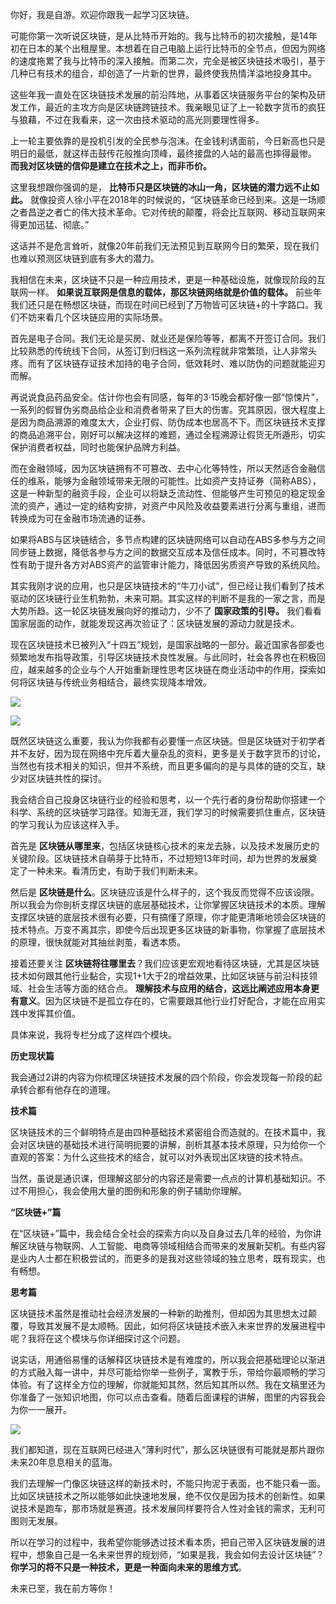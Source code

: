 你好，我是自游。欢迎你跟我一起学习区块链。

可能你第一次听说区块链，是从比特币开始的。我与比特币的初次接触，是14年初在日本的某个出租屋里。本想着在自己电脑上运行比特币的全节点，但因为网络的速度拖累了我与比特币的深入接触。而第二次，完全是被区块链技术吸引，基于几种已有技术的组合，却创造了一片新的世界，最终使我热情洋溢地投身其中。

这些年我一直处在区块链技术发展的前沿阵地，从事着区块链服务平台的架构及研发工作，最近的主攻方向是区块链跨链技术。我亲眼见证了上一轮数字货币的疯狂与狼藉，不过在我看来，这一次由技术驱动的高光则要理性得多。

上一轮主要依靠的是投机引发的全民参与泡沫。在金钱利诱面前，今日新高也只是明日的最低，就这样击鼓传花般推向顶峰，最终接盘的人站的最高也摔得最惨。 **而我对区块链的信仰是建立在技术之上，而非币价。**

这里我想跟你强调的是， **比特币只是区块链的冰山一角，区块链的潜力远不止如此。** 就像投资人徐小平在2018年的时候说的，“区块链革命已经到来。这是一场顺之者昌逆之者亡的伟大技术革命。它对传统的颠覆，将会比互联网、移动互联网来得更加迅猛、彻底。”

这话并不是危言耸听，就像20年前我们无法预见到互联网今日的繁荣，现在我们也难以预测区块链到底有多大的潜力。

我相信在未来，区块链不只是一种应用技术，更是一种基础设施，就像现阶段的互联网一样。 **如果说互联网是信息的载体，那区块链网络就是价值的载体。** 前些年我们还只是在畅想区块链，而现在时间已经到了万物皆可区块链+的十字路口。我们不妨来看几个区块链应用的实际场景。

首先是电子合同。我们无论是买房、就业还是保险等等，都离不开签订合同。我们比较熟悉的传统线下合同，从签订到归档这一系列流程就非常繁琐，让人非常头疼。而有了区块链存证技术加持的电子合同，低效耗时、难以防伪的问题就能迎刃而解。

再说说食品药品安全。估计你也会有同感，每年的3·15晚会都好像一部“惊悚片”，一系列的假冒伪劣商品给企业和消费者带来了巨大的伤害。究其原因，很大程度上是因为商品溯源的难度太大，企业打假、防伪成本也居高不下。而区块链技术支撑的商品追溯平台，刚好可以解决这样的难题，通过全程溯源让假货无所遁形，切实保护消费者权益，同时也能保护品牌方利益。

而在金融领域，因为区块链拥有不可篡改、去中心化等特性，所以天然适合金融信任的维系，能够为金融领域带来无限的可能性。比如资产支持证券（简称ABS），这是一种新型的融资手段，企业可以将缺乏流动性、但能够产生可预见的稳定现金流的资产，通过一定的结构安排，对资产中风险及收益要素进行分离与重组，进而转换成为可在金融市场流通的证券。

如果将ABS与区块链结合，多节点构建的区块链网络可以自动在ABS多参与方之间同步链上数据，降低各参与方之间的数据交互成本及信任成本。同时，不可篡改特性有助于提升各方对ABS资产的监管审计能力，降低因劣质资产导致的系统风险。

其实我刚才说的应用，也只是区块链技术的“牛刀小试”，但已经让我们看到了技术驱动的区块链行业生机勃勃，未来可期。其实这样的判断不是我的一家之言，而是大势所趋。这一轮区块链发展向好的推动力，少不了 **国家政策的引导。** 我们看看国家层面的动作，就能发现这再次验证了：区块链发展的源动力就是技术。

现在区块链技术已被列入“十四五”规划，是国家战略的一部分。最近国家各部委也频繁地发布指导政策，引导区块链技术良性发展。与此同时，社会各界也在积极回应，越来越多的企业与个人开始重新理性思考区块链在商业活动中的作用，探索如何将区块链与传统业务相结合，最终实现降本增效。

![](https://static001.geekbang.org/resource/image/9d/df/9d79a457837a4a89b6891a16d076dfdf.jpg?wh=1177x566)

![](https://static001.geekbang.org/resource/image/83/99/833cb79e2f57aa682948b7c21d8d8499.jpg?wh=808x497)

既然区块链这么重要，我认为你我都有必要懂一点区块链。但是区块链对于初学者并不友好，因为现在网络中充斥着大量杂乱的资料，更多是关于数字货币的讨论，当然也有技术相关的知识，但并不系统，而且更多偏向的是与具体的链的交互，缺少对区块链共性的探讨。

我会结合自己投身区块链行业的经验和思考，以一个先行者的身份帮助你搭建一个科学、系统的区块链学习路径。知海无涯，我们学习的时候需要抓住重点，区块链的学习我认为应该这样入手。

首先是 **区块链从哪里来**，包括区块链核心技术的来龙去脉，以及技术发展历史的关键阶段。区块链技术自萌芽于比特币，不过短短13年时间，却为世界的发展奠定了一种未来。看清历史，有助于我们判断未来。

然后是 **区块链是什么**。区块链应该是什么样子的，这个我反而觉得不应该设限。所以我会为你剖析支撑区块链的底层基础技术，让你掌握区块链技术的本质。理解支撑区块链的底层技术很有必要，只有搞懂了原理，你才能更清晰地领会区块链的技术特点。万变不离其宗，即使今后出现更多区块链的新事物，你掌握了底层技术的原理，很快就能对其抽丝剥茧，看透本质。

接着还要关注 **区块链将往哪里去**？我们应该更宏观地看待区块链，尤其是区块链技术如何跟其他行业黏合，实现1+1大于2的增益效果，比如区块链与前沿科技领域、社会生活等方面的结合点。 **理解技术与应用的结合，这远比阐述应用本身更有意义**。因为区块链不是孤立存在的，它需要跟其他行业打好配合，才能在应用实践中发挥其价值。

具体来说，我将专栏分成了这样四个模块。

**历史现状篇**

我会通过2讲的内容为你梳理区块链技术发展的四个阶段，你会发现每一阶段的起承转合都有他存在的道理。

**技术篇**

区块链技术的三个鲜明特点是由四种基础技术紧密组合而造就的。在技术篇中，我会对区块链的基础技术进行简明扼要的讲解，剖析其基本技术原理，只为给你一个直观的答案：为什么这些技术的结合，就可以对外表现出区块链的技术特点。

当然，虽说是通识课，但理解这部分的内容还是需要一点点的计算机基础知识。不过不用担心，我会使用大量的图例和形象的例子辅助你理解。

**“区块链+”篇**

在“区块链+”篇中，我会结合全社会的探索方向以及自身过去几年的经验，为你讲解区块链与物联网、人工智能、电商等领域相结合而带来的发展新契机。有些内容是业内人士都在积极尝试的，而更多的是我对这些领域的独立思考，既有现实，也有畅想。

**思考篇**

区块链技术虽然是推动社会经济发展的一种新的助推剂，但却因为其思想太过颠覆，导致其发展不是太顺畅。因此，如何将区块链技术嵌入未来世界的发展进程中呢？我将在这个模块与你详细探讨这个问题。

说实话，用通俗易懂的话解释区块链技术是有难度的，所以我会把基础理论以渐进的方式融入每一讲中，并尽可能给你举一些例子，寓教于乐，带给你最顺畅的学习体验。有了这样全方位的理解，你就能知其然，然后知其所以然。我在文稿里还为你准备了一张知识地图，你可以点击查看。随着后面课程的讲解，图里的内容我会为你一一展开。

![](https://static001.geekbang.org/resource/image/b9/80/b91de92f93e88159b4c8559443064580.jpg)

我们都知道，现在互联网已经进入“薄利时代”，那么区块链很有可能就是那片跟你未来20年息息相关的蓝海。

我们去理解一门像区块链这样的新技术时，不能只拘泥于表面，也不能只看一面。比如区块链技术之所以能够如此快速地发展，绝不仅仅是因为技术的创新性。如果说技术是跑车，那市场就是赛道。技术发展同样要符合人性对金钱的需求，无利可图则无发展。

所以在学习的过程中，我希望你能够透过技术看本质，把自己带入区块链发展的进程中，想象自己是一名未来世界的规划师，“如果是我，我会如何去设计区块链”？ **你学习的将不只是一种技术，更是一种面向未来的思维方式**。

未来已至，我在前方等你！